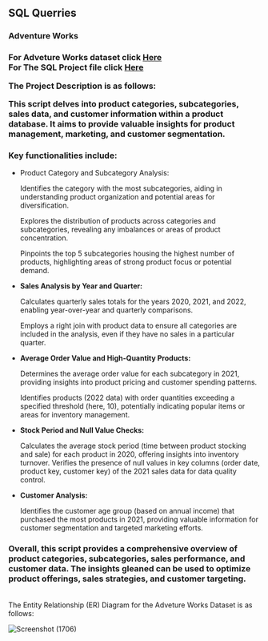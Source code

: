 <h2> <b> SQL Querries </b></h2>
<h3><b>Adventure Works </b> <h3>
  <b> For Adveture Works dataset click <a href = 'https://github.com/Priy-Sharma/SQL-Queries/blob/main/adventure%20lookup.zip'>Here </a> </b>
</br>
<b> For The SQL Project file click <a href = https://github.com/Priy-Sharma/SQL-Queries/blob/main/Important_SQL_Queries.sql> Here </a> </b>
  <p>
  The Project Description is as follows: </br>
  <p>This script delves into product categories, subcategories, sales data, and customer information within a product database. It aims to provide valuable insights for product management, marketing, and customer segmentation.</p>
<h3><b>Key functionalities include:</b></h3>
<ul>
  <li>Product Category and Subcategory Analysis:</li>
  <p>Identifies the category with the most subcategories, aiding in understanding product organization and potential areas for diversification.
    
Explores the distribution of products across categories and subcategories, revealing any imbalances or areas of product concentration.

Pinpoints the top 5 subcategories housing the highest number of products, highlighting areas of strong product focus or potential demand.</p>
<li><b>Sales Analysis by Year and Quarter:</b></li>
<p>Calculates quarterly sales totals for the years 2020, 2021, and 2022, enabling year-over-year and quarterly comparisons.
  
Employs a right join with product data to ensure all categories are included in the analysis, even if they have no sales in a particular quarter.
</p>
<li><b>Average Order Value and High-Quantity Products:</b></li>
<p>Determines the average order value for each subcategory in 2021, providing insights into product pricing and customer spending patterns.
  
Identifies products (2022 data) with order quantities exceeding a specified threshold (here, 10), potentially indicating popular items or areas for inventory management.</p>
<li><b>Stock Period and Null Value Checks:</b></li>
<p>Calculates the average stock period (time between product stocking and sale) for each product in 2020, offering insights into inventory turnover.
Verifies the presence of null values in key columns (order date, product key, customer key) of the 2021 sales data for data quality control.</p>
<li><b>Customer Analysis:</b></li>
<p>Identifies the customer age group (based on annual income) that purchased the most products in 2021, providing valuable information for customer segmentation and targeted marketing efforts.</p>
</ul>

<h3><b>Overall, this script provides a comprehensive overview of product categories, subcategories, sales performance, and customer data. The insights gleaned can be used to optimize product offerings, sales strategies, and customer targeting.</b></h3>
</p>
</br>
The Entity Relationship (ER) Diagram for the Adveture Works Dataset is as follows: </br>

![Screenshot (1706)](https://github.com/Priy-Sharma/SQL-Adventure-Works-Queries/assets/161149109/d247b0d5-2874-4402-9602-6f1f13c21fac)
</p>
</ul>



